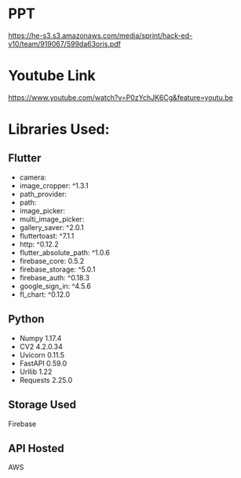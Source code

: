 # PPT
https://he-s3.s3.amazonaws.com/media/sprint/hack-ed-v10/team/919067/599da63oris.pdf

# Youtube Link
https://www.youtube.com/watch?v=P0zYchJK6Cg&feature=youtu.be


# Libraries Used:
## Flutter
* camera:
* image_cropper: ^1.3.1
* path_provider:
* path:
* image_picker:
* multi_image_picker:
* gallery_saver: ^2.0.1
* fluttertoast: ^7.1.1
* http: ^0.12.2
* flutter_absolute_path: ^1.0.6
* firebase_core: 0.5.2
* firebase_storage: ^5.0.1
* firebase_auth: ^0.18.3
* google_sign_in: ^4.5.6
* fl_chart: ^0.12.0


## Python

* Numpy 1.17.4
* CV2 4.2.0.34
* Uvicorn 0.11.5
* FastAPI 0.59.0
* Urllib 1.22
* Requests 2.25.0


## Storage Used
Firebase

## API Hosted
AWS
